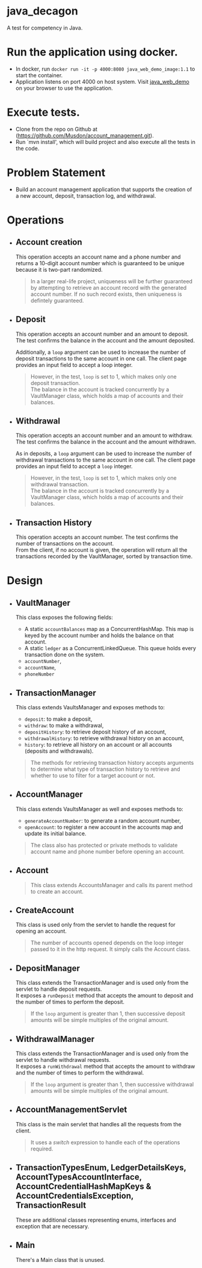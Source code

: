 # java_decagon
A test for competency in Java.

# Run the application using docker.
- In docker, run `docker run -it -p 4000:8080 java_web_demo_image:1.1` to start the container.
- Application listens on port 4000 on host system. Visit [java_web_demo](http://localhost:4000/java_web_demo) on your browser to use the application.

# Execute tests.
- Clone from the repo on Github at (https://github.com/Musdon/account_management.git).
- Run `mvn install', which will build project and also execute all the tests in the code.  

# Problem Statement
- Build an account management application that supports the creation of a new account, deposit, transaction log, and withdrawal.

# Operations
- ## Account creation
  This operation accepts an account name and a phone number and returns a 10-digit account number which is guaranteed to be unique because it is two-part randomized.  

  > In a larger real-life project, uniqueness will be further guaranteed by attempting to retrieve an account record with the generated account number. If no such record exists, then uniqueness is defintely guaranteed.  

- ## Deposit
  This operation accepts an account number and an amount to deposit. The test confirms the balance in the account and the amount deposited.  

  Additionally, a `loop` argument can be used to increase the number of deposit transactions to the same account in one call. The client page provides an input field to accept a loop integer.  
  > However, in the test, `loop` is set to 1, which makes only one deposit transaction.  
  The balance in the account is tracked concurrently by a VaultManager class, which holds a map of accounts and their balances.

- ## Withdrawal
  This operation accepts an account number and an amount to withdraw. The test confirms the balance in the account and the amount withdrawn.  

  As in deposits, a `loop` argument can be used to increase the number of withdrawal transactions to the same account in one call. The client page provides an input field to accept a `loop` integer.  
  > However, in the test, `loop` is set to 1, which makes only one withdrawal transaction.  
  The balance in the account is tracked concurrently by a VaultManager class, which holds a map of accounts and their balances.

- ## Transaction History
  This operation accepts an account number. The test confirms the number of transactions on the account.  
  From the client, if no account is given, the operation will return all the transactions recorded by the VaultManager, sorted by transaction time.  

# Design
- ## VaultManager
  This class exposes the following fields:
  - A static `accountBalances` map as a ConcurrentHashMap. This map is keyed by the account number and holds the balance on that account.
  - A static `ledger` as a ConcurrentLinkedQueue. This queue holds every transaction done on the system.
  - `accountNumber`,  
  - `accountName`,  
  - `phoneNumber`

- ## TransactionManager
  This class extends VaultsManager and exposes methods to:
  - `deposit`: to make a deposit, 
  - `withdraw`: to make a withdrawal,
  - `depositHistory`: to retrieve deposit history of an account,
  - `withdrawalHistory`: to retrieve withdrawal history on an account,
  - `history`: to retrieve all history on an account or all accounts (deposits and withdrawals).  

  > The methods for retrieving transaction history accepts arguments to determine what type of transaction history to retrieve and whether to use to filter for a target account or not.

- ## AccountManager
  This class extends VaultsManager as well and exposes methods to:
  - `generateAccountNumber`: to generate a random account number, 
  - `openAccount`: to register a new account in the accounts map and update its initial balance.
  > The class also has protected or private methods to validate account name and phone number before opening an account.

- ## Account
  > This class extends AccountsManager and calls its parent method to create an account.

- ## CreateAccount
  This class is used only from the servlet to handle the request for opening an account.
  > The number of accounts opened depends on the loop integer passed to it in the http request. It simply calls the Account class.

- ## DepositManager
  This class extends the TransactionManager and is used only from the servlet to handle deposit requests.  
  It exposes a `runDeposit` method that accepts the amount to deposit and the number of times to perform the deposit.  
  > If the `loop` argument is greater than 1, then successive deposit amounts will be simple multiples of the original amount.

- ## WithdrawalManager
  This class extends the TransactionManager and is used only from the servlet to handle withdrawal requests.  
  It exposes a `runWithdrawal` method that accepts the amount to withdraw and the number of times to perform the withdrawal.  
  > If the `loop` argument is greater than 1, then successive withdrawal amounts will be simple multiples of the original amount.

- ## AccountManagementServlet
  This class is the main servlet that handles all the requests from the client.  
  > It uses a _switch_ expression to handle each of the operations required.

- ## TransactionTypesEnum, LedgerDetailsKeys, AccountTypesAccountInterface, AccountCredentialHashMapKeys & AccountCredentialsException, TransactionResult
  These are additional classes representing enums, interfaces and exception that are necessary.  

- ## Main
  There's a Main class that is unused.